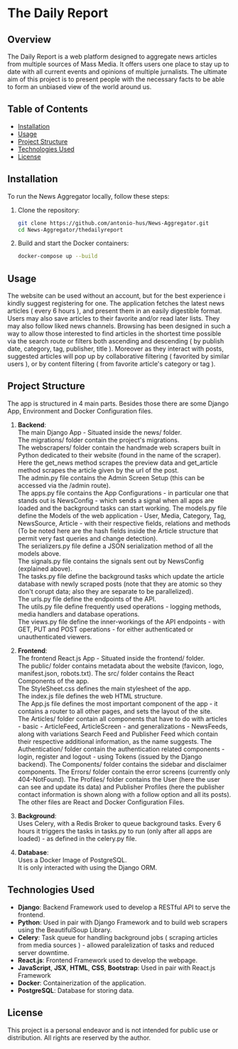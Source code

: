 # The Daily Report 

## Overview
The Daily Report is a web platform designed to aggregate news articles from multiple sources of Mass Media.
It offers users one place to stay up to date with all current events and opinions of multiple jurnalists.
The ultimate aim of this project is to present people with the necessary facts to be able to form an unbiased view of the world around us.

## Table of Contents
- [Installation](#installation)
- [Usage](#usage)
- [Project Structure](#project-structure)
- [Technologies Used](#technologies-used)
- [License](#license)

## Installation
To run the News Aggregator locally, follow these steps:

1. Clone the repository:
    ```sh
    git clone https://github.com/antonio-hus/News-Aggregator.git
    cd News-Aggregator/thedailyreport
    ```

2. Build and start the Docker containers:
    ```sh
    docker-compose up --build
    ```


## Usage
The website can be used without an account, but for the best experience i kindly suggest registering for one.
The application fetches the latest news articles ( every 6 hours ), and present them in an easily digestible format.
Users may also save articles to their favorite and/or read later lists. They may also follow liked news channels.
Browsing has been designed in such a way to allow those interested to find articles in the shortest time possible via 
the search route or filters both ascending and descending ( by publish date, category, tag, publisher, title ).
Moreover as they interact with posts, suggested articles will pop up by collaborative filtering ( favorited by similar users ),
or by content filtering ( from favorite article's category or tag ).

## Project Structure
The app is structured in 4 main parts.
Besides those there are some Django App, Environment and Docker Configuration files.

1. **Backend**:  
The main Django App - Situated inside the news/ folder.  
The migrations/ folder contain the project's migrations.  
The webscrapers/ folder contain the handmade web scrapers built in Python dedicated to their website (found in the name of the scraper). Here the get_news method scrapes the preview data and get_article method
scrapes the article given by the url of the post.  
The admin.py file contains the Admin Screen Setup (this can be accessed via the /admin route).  
The apps.py file contains the App Configurations - in particular one that stands out is NewsConfig - which sends a signal when all apps are loaded and the background tasks can start working.
The models.py file define the Models of the web application - User, Media, Category, Tag, NewsSource, Article - with their respective fields, relations and methods (To be noted here are the hash fields
inside the Article structure that permit very fast queries and change detection).  
The serializers.py file define a JSON serialization method of all the models above.  
The signals.py file contains the signals sent out by NewsConfig (explained above).  
The tasks.py file define the background tasks which update the article database with newly scraped posts (note that they are atomic so they don't corupt data; also they are separate to be parallelized).  
The urls.py file define the endpoints of the API.  
The utils.py file define frequently used operations - logging methods, media handlers and database operations.  
The views.py file define the inner-workings of the API endpoints - with GET, PUT and POST operations - for either authenticated or unauthenticated viewers.  
   
2. **Frontend**:  
The frontend React.js App - Situated inside the frontend/ folder.  
The public/ folder contains metadata about the website (favicon, logo, manifest.json, robots.txt).
The src/ folder contains the React Components of the app.  
The StyleSheet.css defines the main stylesheet of the app.  
The index.js file defines the web HTML structure.  
The App.js file defines the most important component of the app - it contains a router to all other pages, and sets the layout of the site.  
The Articles/ folder contain all components that have to do with articles - basic - ArticleFeed, ArticleScreen - and generalizations - NewsFeeds, along with variations Search Feed and Publisher Feed which contain their respective additional information, as the name suggests.
The Authentication/ folder contain the authentication related components - login, register and logout - using Tokens (issued by the Django backend).
The Components/ folder contains the sidebar and disclaimer components.
The Errors/ folder contain the error screens (currently only 404-NotFound).
The Profiles/ folder contains the User (here the user can see and update its data) and Publisher Profiles (here the publisher contact information is shown along with a follow option and all its posts).  
The other files are React and Docker Configuration Files.
   
4. **Background**:  
Uses Celery, with a Redis Broker to queue background tasks.
Every 6 hours it triggers the tasks in tasks.py to run (only after all apps are loaded) - as defined in the celery.py file.
   
5. **Database**:  
Uses a Docker Image of PostgreSQL.  
It is only interacted with using the Django ORM.

## Technologies Used
- **Django**: Backend Framework used to develop a RESTful API to serve the frontend.
- **Python**: Used in pair with Django Framework and to build web scrapers using the BeautifulSoup Library.
- **Celery**: Task queue for handling background jobs ( scraping articles from media sources ) - allowed paralelization of tasks and reduced server downtime.
- **React.js**: Frontend Framework used to develop the webpage.
- **JavaScript**, **JSX**, **HTML**, **CSS**, **Bootstrap**: Used in pair with React.js Framework
- **Docker**: Containerization of the application.
- **PostgreSQL**: Database for storing data.

## License
This project is a personal endeavor and is not intended for public use or distribution. All rights are reserved by the author.
